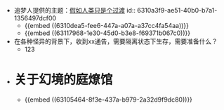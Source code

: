 - 追梦人提供的主题：[假如人类只是个过渡](https://blog.sciencenet.cn/home.php?mod=space&uid=3408518&do=blog&id=1322974)
  id:: 6310a3f9-ae51-40b0-b7a1-1356497dcf00
	- {{embed ((6310dea5-fee6-447a-a07a-a37cc4fa54aa))}}
	- {{embed ((63117968-1e30-45d0-b3e8-f69371b067c0))}}
- 在各种怪异的背景下，收到xx通告，需要隔离状态下生存，需要准备什么？
	- 123
- # 关于幻境的庭燎馆
	- {{embed ((63105464-8f3e-437a-b979-2a32d9f9dc80))}}